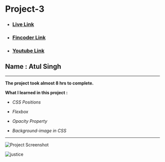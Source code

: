 # Project-3

- ### [Live Link](https://ineuron-live-class-project-3.netlify.app/ "Netlify")

- ### [Fincoder Link](https://www.findcoder.io/project/data-analytics-landing-page/63a6d2251c4320115612aebf)

- ### [Youtube Link](https://www.youtube.com/@coderbynature)

## Name : Atul Singh

---

**The project took almost 8 hrs to complete.**

**What I learned in this project :**

- _CSS Positions_
- _Flexbox_

- _Opacity Property_
- _Background-image in CSS_

---

![Project Screenshot](https://img.shields.io/badge/LiveClass-Project--3-green)


![justice](https://user-images.githubusercontent.com/112545072/211023073-60f5f4cc-eb8f-4aa6-b7fa-cb56b3616bb8.jpg)
